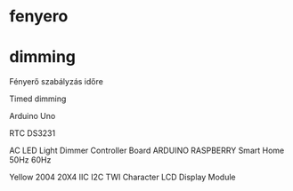 # fenyero
# dimming
Fényerő szabályzás időre

Timed dimming

Arduino Uno

RTC DS3231

AC LED Light Dimmer Controller Board ARDUINO RASPBERRY Smart Home 50Hz 60Hz

Yellow 2004 20X4 IIC I2C TWI Character LCD Display Module 
